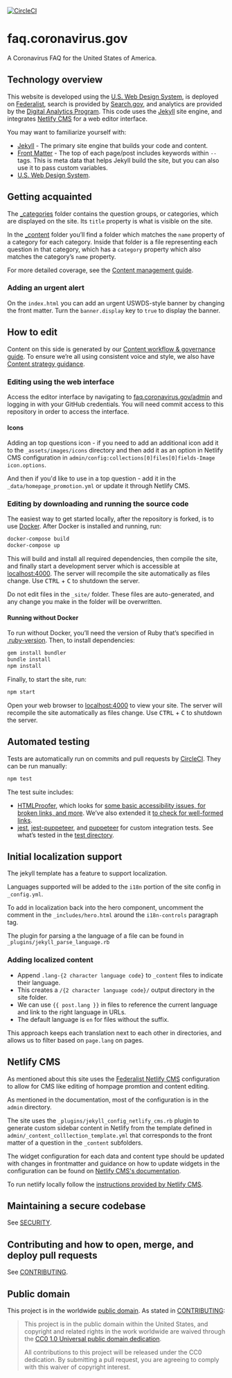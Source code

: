 [![CircleCI](https://circleci.com/gh/18F/cv_faq.svg?style=svg)](https://circleci.com/gh/18F/cv_faq)

# faq.coronavirus.gov

A Coronavirus FAQ for the United States of America.

## Technology overview

This website is developed using the [U.S. Web Design System](https://designsystem.digital.gov), is deployed on [Federalist](https://federalist.18f.gov/), search is provided by [Search.gov](https://search.gov/), and analytics are provided by the [Digital Analytics Program](https://digital.gov/guides/dap/). This code uses the [Jekyll](https://jekyllrb.com) site engine, and integrates [Netlify CMS](https://www.netlifycms.org/) for a web editor interface.

You may want to familiarize yourself with:

- [Jekyll](https://jekyllrb.com/docs/) - The primary site engine that builds your code and content.
- [Front Matter](https://jekyllrb.com/docs/frontmatter) - The top of each page/post includes keywords within `--` tags. This is meta data that helps Jekyll build the site, but you can also use it to pass custom variables.
- [U.S. Web Design System](https://designsystem.digital.gov).

## Getting acquainted

The [\_categories](_categories) folder contains the question groups, or categories, which are displayed on the site. Its `title` property is what is visible on the site.

In the [\_content](_content) folder you’ll find a folder which matches the `name` property of a category for each category. Inside that folder is a file representing each question in that category, which has a `category` property which also matches the category’s `name` property.

For more detailed coverage, see the [Content management guide](https://github.com/18F/cv_faq/wiki/Content-management-in-cv_faq).

### Adding an urgent alert
On the `index.html` you can add an urgent USWDS-style banner by changing the front matter. Turn the `banner.display` key to `true` to display the banner.

## How to edit

Content on this side is generated by our [Content workflow & governance guide](https://github.com/18F/cv_faq/wiki/Content-workflow-&-governance). To ensure we’re all using consistent voice and style, we also have [Content strategy guidance](https://github.com/18F/cv_faq/wiki/Content-strategy-guidance).

### Editing using the web interface

Access the editor interface by navigating to [faq.coronavirus.gov/admin](https://faq.coronavirus.gov/admin/) and logging in with your GitHub credentials. You will need commit access to this repository in order to access the interface.

#### Icons
Adding an top questions icon - if you need to add an additional icon add it to the `_assets/images/icons` directory and then add it as an option in Netlify CMS configuration in `admin/config:collections[0]files[0]fields-Image icon.options`.

And then if you'd like to use in a top question - add it in the `_data/homepage_promotion.yml` or update it through Netlify CMS.

### Editing by downloading and running the source code

The easiest way to get started locally, after the repository is forked, is to use [Docker](https://www.docker.com/). After Docker is installed and running, run:

```bash
docker-compose build
docker-compose up
```

This will build and install all required dependencies, then compile the site, and finally start a development server which is accessible at [localhost:4000](http://localhost:4000/). The server will recompile the site automatically as files change. Use <kbd>CTRL</kbd> + <kbd>C</kbd> to shutdown the server.

Do not edit files in the `_site/` folder. These files are auto-generated, and any change you make in the folder will be overwritten.

#### Running without Docker

To run without Docker, you’ll need the version of Ruby that’s specified in [.ruby-version](.ruby-version). Then, to install dependencies:

```bash
gem install bundler
bundle install
npm install
```

Finally, to start the site, run:

```bash
npm start
```

Open your web browser to [localhost:4000](http://localhost:4000/) to view your site. The server will recompile the site automatically as files change. Use <kbd>CTRL</kbd> + <kbd>C</kbd> to shutdown the server.

## Automated testing

Tests are automatically run on commits and pull requests by [CircleCI](https://circleci.com/gh/18F/cv_faq). They can be run manually:

```bash
npm test
```

The test suite includes:

- [HTMLProofer](https://github.com/gjtorikian/html-proofer), which looks for [some basic accessibility issues, for broken links, and more](https://github.com/gjtorikian/html-proofer#whats-tested). We’ve also extended it [to check for well-formed links](htmlproofer/target_blank_checks.rb).
- [jest](https://jestjs.io/), [jest-puppeteer](https://github.com/smooth-code/jest-puppeteer), and [puppeteer](https://github.com/puppeteer/puppeteer) for custom integration tests. See what’s tested in the [test directory](test).

## Initial localization support
The jekyll template has a feature to support localization.

Languages supported will be added to the `i18n` portion of the site config in `_config.yml`. 

To add in localization back into the hero component, uncomment the comment in the `_includes/hero.html` around the `i18n-controls` paragraph tag.

The plugin for parsing a the  language of a file can be found in `_plugins/jekyll_parse_language.rb`

### Adding localized content
- Append `.lang-{2 character language code}` to `_content` files to indicate their language. 
- This creates a `/{2 character language code}/` output directory in the site folder.
- We can use `{{ post.lang }}` in files to reference the current language and link to the right language in URLs.
- The default language is `en` for files without the suffix.

This approach keeps each translation next to each other in directories, and allows us to filter based on `page.lang` on pages.


## Netlify CMS
As mentioned about this site uses the [Federalist Netlify CMS](https://federalist.18f.gov/documentation/getting-started-with-netlify-cms/) configuration to allow for CMS like editing of hompage promtion and content editing.

As mentioned in the documentation, most of the configuration is in the `admin` directory.

The site uses the `_plugins/jekyll_config_netlify_cms.rb` plugin to generate custom sidebar content in Netlify from the template defined in `admin/_content_colllection_template.yml` that corresponds to the front matter of a question in the `_content` subfolders.

The widget configuration for each data and content type should be updated with changes in frontmatter and guidance on how to update widgets in the configuration can be found on [Netlify CMS's documentation](https://www.netlifycms.org/docs/widgets/).

To run netlify locally follow the [instructions provided by Netlify CMS](https://www.netlifycms.org/docs/beta-features/).

## Maintaining a secure codebase

See [SECURITY](SECURITY.md).

## Contributing and how to open, merge, and deploy pull requests

See [CONTRIBUTING](CONTRIBUTING.md).

## Public domain

This project is in the worldwide [public domain](LICENSE.md). As stated in [CONTRIBUTING](CONTRIBUTING.md):

> This project is in the public domain within the United States, and copyright
> and related rights in the work worldwide are waived through the [CC0 1.0
> Universal public domain dedication](https://creativecommons.org/publicdomain/zero/1.0/).
>
> All contributions to this project will be released under the CC0 dedication.
> By submitting a pull request, you are agreeing to comply with this waiver of
> copyright interest.
